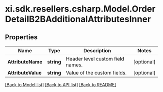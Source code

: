 # xi.sdk.resellers.csharp.Model.OrderDetailB2BAdditionalAttributesInner

## Properties

Name | Type | Description | Notes
------------ | ------------- | ------------- | -------------
**AttributeName** | **string** | Header level custom field names. | [optional] 
**AttributeValue** | **string** | Value of the custom fields. | [optional] 

[[Back to Model list]](../README.md#documentation-for-models) [[Back to API list]](../README.md#documentation-for-api-endpoints) [[Back to README]](../README.md)

